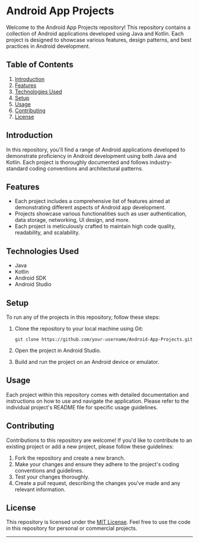 
# Android App Projects

Welcome to the Android App Projects repository! This repository contains a collection of Android applications developed using Java and Kotlin. Each project is designed to showcase various features, design patterns, and best practices in Android development.

## Table of Contents

1. [Introduction](#introduction)
2. [Features](#features)
3. [Technologies Used](#technologies-used)
4. [Setup](#setup)
5. [Usage](#usage)
6. [Contributing](#contributing)
7. [License](#license)

## Introduction

In this repository, you'll find a range of Android applications developed to demonstrate proficiency in Android development using both Java and Kotlin. Each project is thoroughly documented and follows industry-standard coding conventions and architectural patterns.

## Features

- Each project includes a comprehensive list of features aimed at demonstrating different aspects of Android app development.
- Projects showcase various functionalities such as user authentication, data storage, networking, UI design, and more.
- Each project is meticulously crafted to maintain high code quality, readability, and scalability.

## Technologies Used

- Java
- Kotlin
- Android SDK
- Android Studio

## Setup

To run any of the projects in this repository, follow these steps:

1. Clone the repository to your local machine using Git:
   ```
   git clone https://github.com/your-username/Android-App-Projects.git
   ```

2. Open the project in Android Studio.
   
3. Build and run the project on an Android device or emulator.

## Usage

Each project within this repository comes with detailed documentation and instructions on how to use and navigate the application. Please refer to the individual project's README file for specific usage guidelines.

## Contributing

Contributions to this repository are welcome! If you'd like to contribute to an existing project or add a new project, please follow these guidelines:

1. Fork the repository and create a new branch.
2. Make your changes and ensure they adhere to the project's coding conventions and guidelines.
3. Test your changes thoroughly.
4. Create a pull request, describing the changes you've made and any relevant information.

## License

This repository is licensed under the [MIT License](LICENSE). Feel free to use the code in this repository for personal or commercial projects.

---
